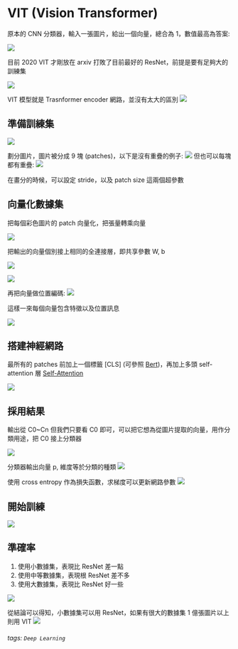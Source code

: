 # VIT (Vision Transformer)

原本的 CNN 分類器，輸入一張圖片，給出一個向量，總合為 1，數值最高為答案:


![](https://i.imgur.com/dNFU6Np.png)

目前 2020 VIT 才剛放在 arxiv 打敗了目前最好的 ResNet，前提是要有足夠大的訓練集

![](https://i.imgur.com/NrM7hx4.png)

VIT 模型就是 Trasnformer encoder 網路，並沒有太大的區別
![](https://i.imgur.com/pfFTS1U.png)

## 準備訓練集

![](https://i.imgur.com/yYkhtM3.png)


劃分圖片，圖片被分成 9 塊 (patches)，以下是沒有重疊的例子:
![](https://i.imgur.com/jCVi2OD.png)
但也可以每塊都有重疊:
![](https://i.imgur.com/frOHtyF.png)

在畫分的時候，可以設定 stride，以及 patch size 這兩個超參數

## 向量化數據集

把每個彩色圖片的 patch 向量化，把張量轉乘向量

![](https://i.imgur.com/fAhgRjQ.png)

把輸出的向量個別接上相同的全連接層，即共享參數 W, b

![](https://i.imgur.com/Oc8Kew6.png)


![](https://i.imgur.com/btYcEd4.png)

再把向量做位置編碼: 
![](https://i.imgur.com/p5LmFeU.png)

這樣一來每個向量包含特徵以及位置訊息

![](https://i.imgur.com/eRhwVlk.jpg)

## 搭建神經網路

最所有的 patches 前加上一個標籤 [CLS] (可參照 [Bert](/9q1Uc29SQuS7v4Rz-goNpQ))，再加上多頭 self-attention 層 [Self-Attention](/dyYn7HXTTzSrX_6Mn4pHRw)

![](https://i.imgur.com/vgWpwy0.png)

## 採用結果

輸出從 C0~Cn 但我們只要看 C0 即可，可以把它想為從圖片提取的向量，用作分類用途，把 C0 接上分類器

![](https://i.imgur.com/KjHdv42.png)

分類器輸出向量 p, 維度等於分類的種類
![](https://i.imgur.com/UzIbMYu.png)

使用 cross entropy 作為損失函數，求梯度可以更新網路參數
![](https://i.imgur.com/a83Aq1H.png)

## 開始訓練

![](https://i.imgur.com/23xz0PI.png)

## 準確率

1. 使用小數據集，表現比 ResNet 差一點
2. 使用中等數據集，表現根 ResNet 差不多
3. 使用大數據集，表現比 ResNet 好一些

![](https://i.imgur.com/1df9UA2.png)

從結論可以得知，小數據集可以用 ResNet，如果有很大的數據集 1 億張圖片以上則用 VIT 
![](https://i.imgur.com/y9FXvlm.png)

###### tags: `Deep Learning`




